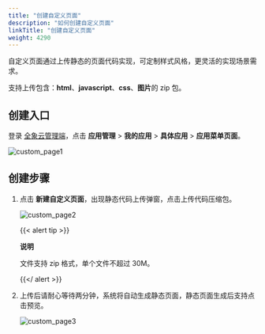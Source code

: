 ```yaml
---
title: "创建自定义页面"
description: "如何创建自定义页面"
linkTitle: "创建自定义页面"
weight: 4290
---
```


自定义页面通过上传静态的页面代码实现，可定制样式风格，更灵活的实现场景需求。

支持上传包含：**html**、**javascript**、**css**、**图片**的 zip 包。

## 创建入口

登录 [全象云管理端](https://portal.quanxiang.dev)，点击 **应用管理** > **我的应用** > **具体应用** > **应用菜单页面**。

![custom_page1](/images/manual/custom_page/custom_page1.png)



## 创建步骤

1. 点击 **新建自定义页面**，出现静态代码上传弹窗，点击上传代码压缩包。

   ![custom_page2](/images/manual/custom_page/custom_page2.png)

   {{< alert tip >}}

   **说明**

   文件支持 zip 格式，单个文件不超过 30M。

   {{</ alert >}}

2. 上传后请耐心等待两分钟，系统将自动生成静态页面，静态页面生成后支持点击预览。

   ![custom_page3](/images/manual/custom_page/custom_page3.png)

